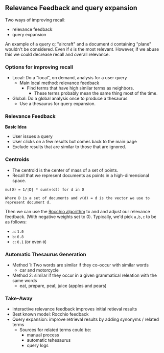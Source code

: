 ## Relevance Feedback and query expansion

Two ways of improving recall:

* relevance feedback
* query expansion

An example of a query q: "aircraft" and a document `d` containing "plane" wouldn't be considered.
Even if `d` is the most relevant. However, if we abuse this we could decrease recall and overall
relevance.

### Options for improving recall

* Local: Do a "local", on demand, analysis for a user query
  * Main local method: relevance feedback
    * Find terms that have high similar terms as neighbors.
      * These terms probably mean the same thing most of the time.
* Global: Do a global analysis once to produce a thesaurus
  * Use a thesaurus for query expansion.

### Relevance Feedback

__Basic Idea__

* User issues a query
* User clicks on a few results but comes back to the main page
* Exclude results that are similar to those that are ignored.

### Centroids

* The centroid is the center of mass of a set of points.
* Recall that we represent documents as points in a high-dimensional space.

```
mu(D) = 1/|D| * sum(v(d)) for d in D

Where D is a set of documents and v(d) = d is the vector we use to represent document d.
```

Then we can use the [Rocchio algorithm] to and and adjust our relevance feedback.
(With negative weights set to 0). Typically, we'd pick `a,b,c` to be as follows:

* `a`: `1.0`
* `b`: `0.8`
* `c`: `0.1` (or even `0`)

[Rocchio algorithm]: http://en.wikipedia.org/wiki/Rocchio_algorithm

### Automatic Thesaurus Generation

* Method 1: Two words are similar if they co-occur with similar words
  * car and motorcycle
* Method 2: similar if they occur in a given grammatical releation with the same words
  * eat, prepare, peal, juice (apples and pears)

### Take-Away

* Interactive relevance feedback improves initial retieval results
* Best known model: Rocchio feedback
* Query expansion: improve retrieval results by adding synonyms / related terms
  * Sources for related terms could be:
    * manual process
    * automatic tehesaurus
    * query logs
